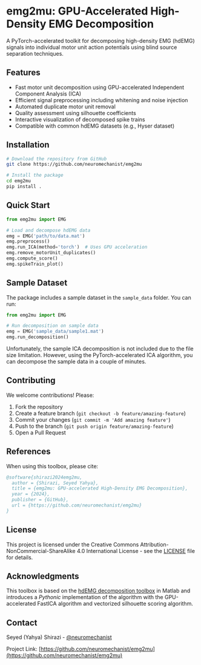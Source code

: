 # emg2mu: GPU-Accelerated High-Density EMG Decomposition

A PyTorch-accelerated toolkit for decomposing high-density EMG (hdEMG) signals into individual motor unit action potentials using blind source separation techniques.

## Features

- Fast motor unit decomposition using GPU-accelerated Independent Component Analysis (ICA)
- Efficient signal preprocessing including whitening and noise injection
- Automated duplicate motor unit removal
- Quality assessment using silhouette coefficients
- Interactive visualization of decomposed spike trains
- Compatible with common hdEMG datasets (e.g., Hyser dataset)

## Installation

```bash
# Download the repository from GitHub
git clone https://github.com/neuromechanist/emg2mu

# Install the package
cd emg2mu
pip install .
```

## Quick Start

```python
from emg2mu import EMG

# Load and decompose hdEMG data
emg = EMG('path/to/data.mat')
emg.preprocess()
emg.run_ICA(method='torch')  # Uses GPU acceleration
emg.remove_motorUnit_duplicates()
emg.compute_score()
emg.spikeTrain_plot()
```

## Sample Dataset

The package includes a sample dataset in the `sample_data` folder. You can run:

```python
from emg2mu import EMG

# Run decomposition on sample data
emg = EMG('sample_data/sample1.mat')
emg.run_decomposition()
```

Unfortunately, the sample ICA decomposition is not included due to the file size limitation. However, using the PyTorch-accelerated ICA algorithm, you can decompose the sample data in a couple of minutes.

## Contributing

We welcome contributions! Please:

1. Fork the repository
2. Create a feature branch (`git checkout -b feature/amazing-feature`)
3. Commit your changes (`git commit -m 'Add amazing feature'`)
4. Push to the branch (`git push origin feature/amazing-feature`)
5. Open a Pull Request

## References

When using this toolbox, please cite:

```bibtex
@software{shirazi2024emg2mu,
  author = {Shirazi, Seyed Yahya},
  title = {emg2mu: GPU-accelerated High-Density EMG Decomposition},
  year = {2024},
  publisher = {GitHub},
  url = {https://github.com/neuromechanist/emg2mu}
}
```

## License

This project is licensed under the Creative Commons Attribution-NonCommercial-ShareAlike 4.0 International License - see the [LICENSE](LICENSE) file for details.

## Acknowledgments

This toolbox is based on the [hdEMG decomposition toolbox](https://github.com/neuromechanist/hdEMG-Decomposition) in Matlab and introduces a *Pythonic* implementation of the algorithm with the GPU-accelerated FastICA algorithm and vectorized silhouette scoring algorithm.

## Contact

Seyed (Yahya) Shirazi - [@neuromechanist](https://github.com/neuromechanist)

Project Link: [https://github.com/neuromechanist/emg2mu](https://github.com/neuromechanist/emg2mu)
